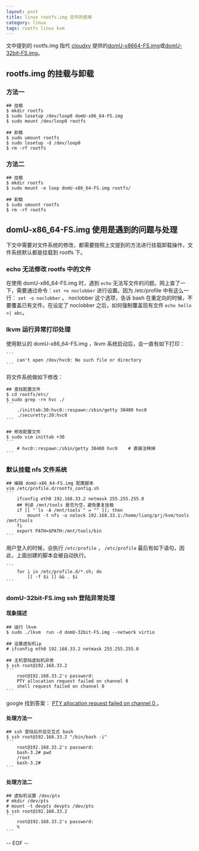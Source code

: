 ```yaml
---
layout: post
title: linux rootfs.img 文件的使用
category: linux
tags: rootfs linux kvm
---
```


文中提到的 rootfs.img 指代 [cloudxy][1] 提供的[domU-x8664-FS.img][2]或[domU-32bit-FS.img][3]。

## rootfs.img 的挂载与卸载

### 方法一

	## 挂载
    $ mkdir rootfs
    $ sudo losetup /dev/loop0 domU-x86_64-FS.img
    $ sudo mount /dev/loop0 rootfs

    ## 卸载
    $ sudo umount rootfs
    $ sudo losetup -d /dev/loop0
    $ rm -rf rootfs

### 方法二

	## 挂载
    $ mkdir rootfs
    $ sudo mount -o loop domU-x86_64-FS.img rootfs/

    ## 卸载
    $ sudo umount rootfs
    $ rm -rf rootfs

## domU-x86_64-FS.img 使用是遇到的问题与处理
下文中需要对文件系统的修改，都需要按照上文提到的方法进行挂载卸载操作，文件系统默认都是挂载到 rootfs 下。

### echo 无法修改 rootfs 中的文件

在使用 domU-x86_64-FS.img 时，遇到 `echo` 无法写文件的问题。网上查了一下，需要通过命令：`set +o noclobber` 进行设置。因为 /etc/profile 中有这么一行： `set -o noclobber` 。 noclobber 这个选项，告诉 bash 在重定向的时候，不要覆盖已有文件。在设定了 noclobber 之后，如何强制覆盖现有文件 `echo hello >| abc`。

### lkvm 运行异常打印处理

使用默认的 domU-x86_64-FS.img ，lkvm 系统启动后，会一直有如下打印：

    ```
        can't open /dev/hvc0: No such file or directory
    ```

将文件系统做如下修改：

    ## 查找配置文件
    $ cd rootfs/etc/
    $ sudo grep -rn hvc ./
    ```
        ./inittab:30:hvc0::respawn:/sbin/getty 38400 hvc0
        ./securetty:20:hvc0
    ```

    ## 修改配置文件
    $ sudo vim inittab +30
    ```
        # hvc0::respawn:/sbin/getty 38400 hvc0    # 直接注释掉
    ```

### 默认挂载 nfs 文件系统

    ## 编辑 domU-x86_64-FS.img 配置脚本
    vim /etc/profile.d/rootfs_config.sh
    ```
        ifconfig eth0 192.168.33.2 netmask 255.255.255.0
        ## 判读 /mnt/tools 是否为空，避免重复挂载
        if [[ "`ls -A /mnt/tools`" = "" ]]; then
            mount -t nfs -o nolock 192.168.33.1:/home/liang/prj/kvm/tools /mnt/tools
        fi
        export PATH=$PATH:/mnt/tools/bin
    ```

用户登入的时候，会执行 `/etc/profile` ， `/etc/profile` 最后有如下语句，因此，上面创建的脚本会被自动执行。

    ```
        for i in /etc/profile.d/*.sh; do
            [[ -f $i ]] && . $i  
    ```

### domU-32bit-FS.img ssh 登陆异常处理

#### 现象描述

    ## 运行 lkvm
    $ sudo ./lkvm  run -d domU-32bit-FS.img --network virtio

    ## 设置虚拟机ip
    # ifconfig eth0 192.168.33.2 netmask 255.255.255.0
    
    ## 主机登陆虚拟机异常
    $ ssh root@192.168.33.2
    ```
        root@192.168.33.2's password: 
        PTY allocation request failed on channel 0
        shell request failed on channel 0
    ```

google 找到答案： [PTY allocation request failed on channel 0 ][4] 。

#### 处理方法一

    ## ssh 登陆后开启交互式 bash
    $ ssh root@192.168.33.2 "/bin/bash -i"
    ```
        root@192.168.33.2's password: 
        bash-3.2# pwd
        /root
        bash-3.2# 
    ```

#### 处理方法二

    ## 虚拟机设置 /dev/pts
    # mkdir /dev/pts 
    # mount -t devpts devpts /dev/pts
    $ ssh root@192.168.33.2
    ```
        root@192.168.33.2's password: 
        % 
    ```

-- EOF --

[1]: https://code.google.com/p/cloudxy/
[2]: https://cloudxy.googlecode.com/files/domU-x86_64-FS.img2.zip
[3]: https://cloudxy.googlecode.com/files/domU-32bit-FS.img.tgz
[4]: http://ejkill.blog.163.com/blog/static/10774945200911135149719/
